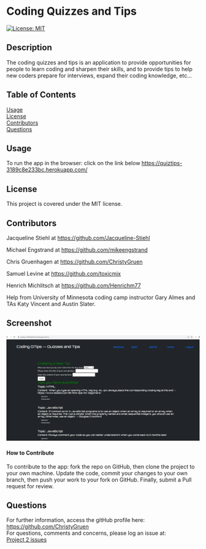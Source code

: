 # Coding Quizzes and Tips

[![License: MIT](https://img.shields.io/badge/License-MIT-yellow.svg)](https://opensource.org/licenses/MIT)

## Description

The coding quizzes and tips is an application to provide opportunities for people to learn coding and sharpen their skills, and to provide tips to help new coders prepare for interviews, expand their coding knowledge, etc…

## Table of Contents

[Usage](#usage)<br>
[License](#license)<br>
[Contributors](#contributors)<br>
[Questions](#questions)<br>

## Usage

To run the app in the browser: click on the link below
https://quiztips-3189c8e233bc.herokuapp.com/

## License

This project is covered under the MIT license.

## Contributors

Jacqueline Stiehl at <https://github.com/Jacqueline-Stiehl>

Michael Engstrand at <https://github.com/mikeengstrand>

Chris Gruenhagen at <https://github.com/ChristyGruen>

Samuel Levine at <https://github.com/toxicmix>

Henrich Michlitsch at <https://github.com/Henrichm77>

Help from University of Minnesota coding camp instructor Gary Almes and TAs Katy Vincent and Austin Slater.

## Screenshot

![Screen shot of our project](./assets/images/Screenshot-Project2.png)

#### How to Contribute

To contribute to the app: fork the repo on GitHub, then clone the project to your own machine. Update the code, commit your changes to your own branch, then push your work to your fork on GitHub. Finally, submit a Pull request for review.

## Questions

For further information, access the gitHub profile here:
<https://github.com/ChristyGruen>
<br>
For questions, comments and concerns, please log an issue at:
<br>
<a href="https://github.com/ChristyGruen/Project2/issues" target="_blank">Project 2 issues</a>
